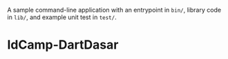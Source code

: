 A sample command-line application with an entrypoint in `bin/`, library code
in `lib/`, and example unit test in `test/`.
# IdCamp-DartDasar
